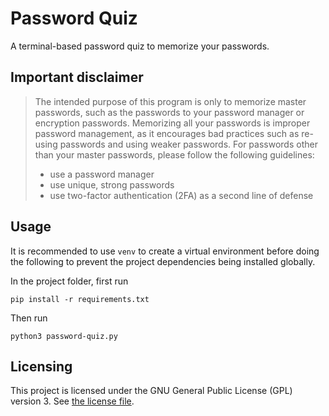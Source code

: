 # Password Quiz

A terminal-based password quiz to memorize your passwords.

## Important disclaimer

> The intended purpose of this program is only to memorize master passwords, such as the passwords to your password
> manager or encryption passwords. Memorizing all your passwords is improper password management, as it encourages bad
> practices such as re-using passwords and using weaker passwords. For passwords other than your master passwords,
> please
> follow the following guidelines:
> - use a password manager
> - use unique, strong passwords
> - use two-factor authentication (2FA) as a second line of defense

## Usage

It is recommended to use `venv` to create a virtual environment before doing the following to prevent the project
dependencies being installed globally.

In the project folder, first run

    pip install -r requirements.txt

Then run

    python3 password-quiz.py

## Licensing

This project is licensed under the GNU General Public License (GPL) version 3. See [the license file](LICENSE.md).